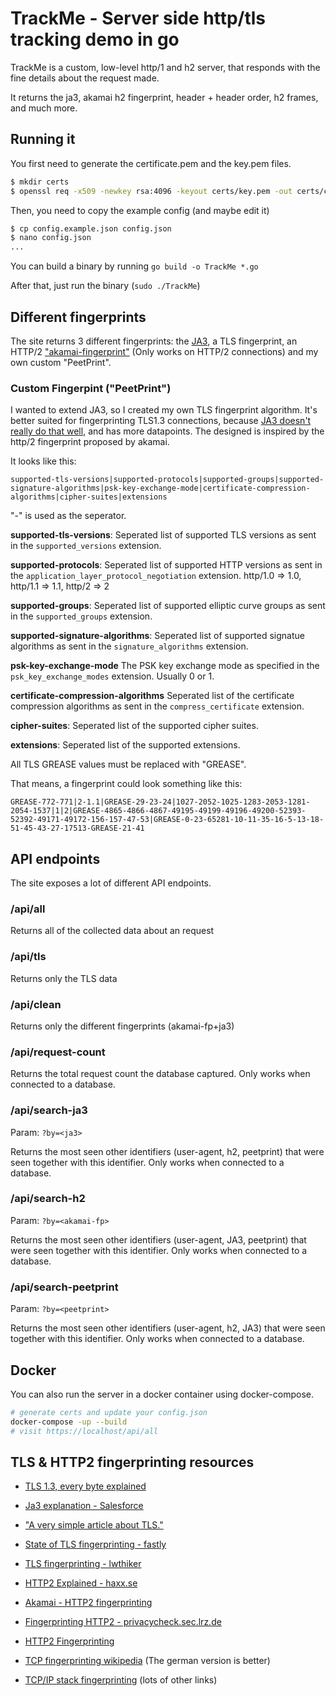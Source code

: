 # TrackMe - Server side http/tls tracking demo in go

TrackMe is a custom, low-level http/1 and h2 server, that responds with the fine details about the request made.

It returns the ja3, akamai h2 fingerprint, header + header order, h2 frames, and much more.

## Running it

You first need to generate the certificate.pem and the key.pem files.

```bash
$ mkdir certs
$ openssl req -x509 -newkey rsa:4096 -keyout certs/key.pem -out certs/chain.pem -sha256 -days 365 -nodes
```

Then, you need to copy the example config (and maybe edit it)

```bash
$ cp config.example.json config.json
$ nano config.json
...
```

You can build a binary by running `go build -o TrackMe *.go`

After that, just run the binary (`sudo ./TrackMe`)

## Different fingerprints

The site returns 3 different fingerprints: the [JA3](https://engineering.salesforce.com/tls-fingerprinting-with-ja3-and-ja3s-247362855967/), a TLS fingerprint, an HTTP/2 ["akamai-fingerprint"](https://www.blackhat.com/docs/eu-17/materials/eu-17-Shuster-Passive-Fingerprinting-Of-HTTP2-Clients-wp.pdf) (Only works on HTTP/2 connections) and my own custom "PeetPrint".

### Custom Fingerpint ("PeetPrint")

I wanted to extend JA3, so I created my own TLS fingerprint algorithm. It's better suited for fingerprinting TLS1.3 connections, because [JA3 doesn't really do that well](https://github.com/salesforce/ja3/issues/78), and has more datapoints. The designed is inspired by the http/2 fingerprint proposed by akamai.

It looks like this:

```
supported-tls-versions|supported-protocols|supported-groups|supported-signature-algorithms|psk-key-exchange-mode|certificate-compression-algorithms|cipher-suites|extensions
```
"-" is used as the seperator.

**supported-tls-versions**: Seperated list of supported TLS versions as sent in the `supported_versions` extension.

**supported-protocols**: Seperated list of supported HTTP versions as sent in the `application_layer_protocol_negotiation` extension. http/1.0 => 1.0, http/1.1 => 1.1, http/2 => 2

**supported-groups**: Seperated list of supported elliptic curve groups as sent in the `supported_groups` extension.

**supported-signature-algorithms**: Seperated list of supported signatue algorithms as sent in the `signature_algorithms` extension.

**psk-key-exchange-mode** The PSK key exchange mode as specified in the `psk_key_exchange_modes` extension. Usually 0 or 1.

**certificate-compression-algorithms** Seperated list of the certificate compression algorithms as sent in the `compress_certificate` extension.

**cipher-suites**: Seperated list of the supported cipher suites.

**extensions**: Seperated list of the supported extensions.

All TLS GREASE values must be replaced with "GREASE".

That means, a fingerprint could look something like this:

```
GREASE-772-771|2-1.1|GREASE-29-23-24|1027-2052-1025-1283-2053-1281-2054-1537|1|2|GREASE-4865-4866-4867-49195-49199-49196-49200-52393-52392-49171-49172-156-157-47-53|GREASE-0-23-65281-10-11-35-16-5-13-18-51-45-43-27-17513-GREASE-21-41
```

## API endpoints

The site exposes a lot of different API endpoints.

### /api/all

Returns all of the collected data about an request

### /api/tls

Returns only the TLS data

### /api/clean

Returns only the different fingerprints (akamai-fp+ja3)

### /api/request-count

Returns the total request count the database captured. Only works when connected to a database.

### /api/search-ja3

Param: `?by=<ja3>`

Returns the most seen other identifiers (user-agent, h2, peetprint) that were seen together with this identifier. Only works when connected to a database.

### /api/search-h2

Param: `?by=<akamai-fp>`

Returns the most seen other identifiers (user-agent, JA3, peetprint) that were seen together with this identifier. Only works when connected to a database.

### /api/search-peetprint

Param: `?by=<peetprint>`

Returns the most seen other identifiers (user-agent, h2, JA3) that were seen together with this identifier. Only works when connected to a database.

## Docker

You can also run the server in a docker container using docker-compose.

```bash
# generate certs and update your config.json
docker-compose -up --build
# visit https://localhost/api/all
```

## TLS & HTTP2 fingerprinting resources

- [TLS 1.3, every byte explained](https://tls13.xargs.org/)
- [Ja3 explanation - Salesforce](https://engineering.salesforce.com/tls-fingerprinting-with-ja3-and-ja3s-247362855967/)
- ["A very simple article about TLS."](https://kronoz.dev/articles/tls)
- [State of TLS fingerprinting - fastly](https://www.fastly.com/blog/the-state-of-tls-fingerprinting-whats-working-what-isnt-and-whats-next)
- [TLS fingerprinting - lwthiker](https://lwthiker.com/networks/2022/06/17/tls-fingerprinting.html)
- [HTTP2 Explained - haxx.se](https://http2-explained.haxx.se/en/part1)
- [Akamai - HTTP2 fingerprinting](https://www.blackhat.com/docs/eu-17/materials/eu-17-Shuster-Passive-Fingerprinting-Of-HTTP2-Clients-wp.pdf)
- [Fingerprinting HTTP2 - privacycheck.sec.lrz.de](https://privacycheck.sec.lrz.de/passive/fp_h2/fp_http2.html)
- [HTTP2 Fingerprinting](https://lwthiker.com/networks/2022/06/17/http2-fingerprinting.html)

- [TCP fingerprinting wikipedia](https://en.wikipedia.org/wiki/TCP/IP_stack_fingerprinting) (The german version is better)
- [TCP/IP stack fingerprinting](https://en-academic.com/dic.nsf/enwiki/868408) (lots of other links)
